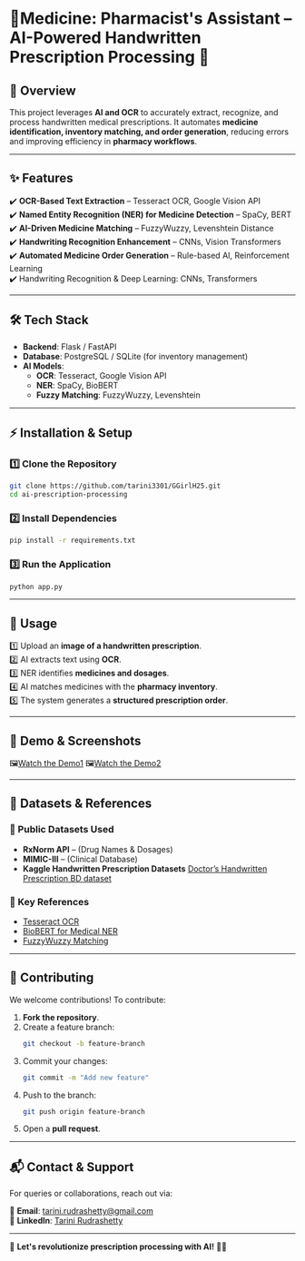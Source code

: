# 🏥Medicine: Pharmacist's Assistant – AI-Powered Handwritten Prescription Processing 🚀  

## 📌 Overview  
This project leverages **AI and OCR** to accurately extract, recognize, and process handwritten medical prescriptions. It automates **medicine identification, inventory matching, and order generation**, reducing errors and improving efficiency in **pharmacy workflows**.  

---

## ✨ Features  
✔️ **OCR-Based Text Extraction** – Tesseract OCR, Google Vision API  
✔️ **Named Entity Recognition (NER) for Medicine Detection** – SpaCy, BERT  
✔️ **AI-Driven Medicine Matching** – FuzzyWuzzy, Levenshtein Distance  
✔️ **Handwriting Recognition Enhancement** – CNNs, Vision Transformers  
✔️ **Automated Medicine Order Generation** – Rule-based AI, Reinforcement Learning  
✔️ Handwriting Recognition & Deep Learning: CNNs, Transformers

---

## 🛠 Tech Stack  
- **Backend**: Flask / FastAPI  
- **Database**: PostgreSQL / SQLite (for inventory management)  
- **AI Models**:  
  - **OCR**: Tesseract, Google Vision API  
  - **NER**: SpaCy, BioBERT  
  - **Fuzzy Matching**: FuzzyWuzzy, Levenshtein  

---

## ⚡ Installation & Setup  

### 1️⃣ Clone the Repository  
```bash
git clone https://github.com/tarini3301/GGirlH25.git
cd ai-prescription-processing
```

### 2️⃣ Install Dependencies  
```bash
pip install -r requirements.txt
```

### 3️⃣ Run the Application  
```bash
python app.py
```

---

## 🚀 Usage  
1️⃣ Upload an **image of a handwritten prescription**.  
2️⃣ AI extracts text using **OCR**.  
3️⃣ NER identifies **medicines and dosages**.  
4️⃣ AI matches medicines with the **pharmacy inventory**.  
5️⃣ The system generates a **structured prescription order**.  

---

## 📸 Demo & Screenshots  
🖼[Watch the Demo1](https://www.youtube.com/watch?v=omjoT_cmTBU)
🖼[Watch the Demo2](https://youtu.be/h2Ci35Khxh0)  

---

## 📂 Datasets & References  

### 📌 Public Datasets Used  
- **RxNorm API** – (Drug Names & Dosages)  
- **MIMIC-III** – (Clinical Database)  
- **Kaggle Handwritten Prescription Datasets** [Doctor’s Handwritten Prescription BD dataset](https://www.kaggle.com/datasets/mamun1113/doctors-handwritten-prescription-bd-dataset/data)  

### 📌 Key References  
- [Tesseract OCR](https://github.com/tesseract-ocr/tesseract)  
- [BioBERT for Medical NER](https://github.com/dmis-lab/biobert)  
- [FuzzyWuzzy Matching](https://github.com/seatgeek/fuzzywuzzy)  

---

## 🤝 Contributing  
We welcome contributions! To contribute:  

1. **Fork the repository**.  
2. Create a feature branch:  
   ```bash
   git checkout -b feature-branch
   ```
3. Commit your changes:  
   ```bash
   git commit -m "Add new feature"
   ```
4. Push to the branch:  
   ```bash
   git push origin feature-branch
   ```
5. Open a **pull request**.  

---

## 📬 Contact & Support  
For queries or collaborations, reach out via:  

📧 **Email**: [tarini.rudrashetty@gmail.com](mailto:tarini.rudrashetty@gmail.com)  
🔗 **LinkedIn**: [Tarini Rudrashetty](https://www.linkedin.com/in/tarinirudrashetty24062004/)  

---

🚀 **Let's revolutionize prescription processing with AI!** 🏥🔬  
